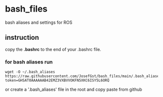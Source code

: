 # bash_files
bash aliases and settings for ROS

## instruction
copy the **.bashrc** to the end of your .bashrc file. 

### for bash aliases run
    wget -O ~/.bash_aliases https://raw.githubusercontent.com/JosefGst/bash_files/main/.bash_aliases?token=GHSAT0AAAAAAB42EMZ3VXBVVOKFN5XKC6ISY5L6ORQ

or create a '.bash_aliases' file in the root and copy paste from github
